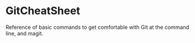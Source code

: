 # GitCheatSheet
Reference of basic commands to get comfortable with Git at the command line, and magit.
